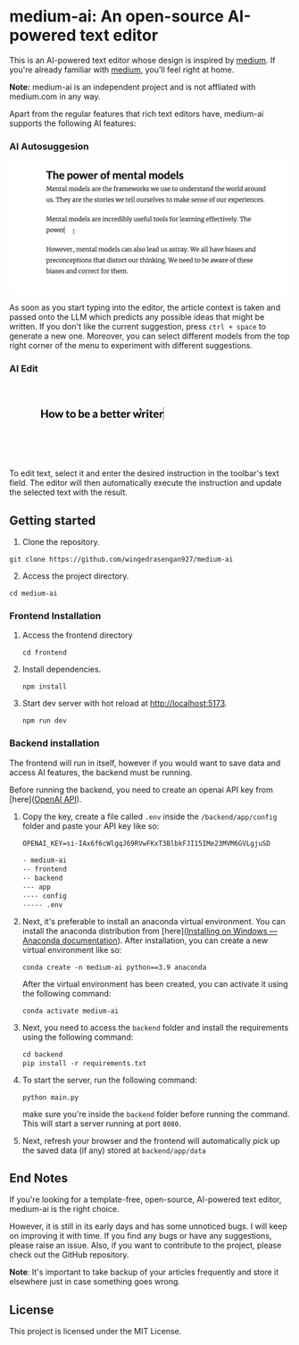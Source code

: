 # medium-ai: An open-source AI-powered text editor

This is an AI-powered text editor whose design is inspired by [medium](https://medium.com). If you're already familiar with [medium](https://medium.com), you'll feel right at home.

**Note:** medium-ai is an independent project and is not affliated with medium.com in any way. 

Apart from the regular features that rich text editors have, medium-ai supports the following AI features:

### AI Autosuggesion

![AI Autosuggestion GIF](/assets/images/ai_autosuggestion_compressed.gif)

As soon as you start typing into the editor, the article context is taken and passed onto the LLM which predicts any possible ideas that might be written. If you don't like the current suggestion, press `ctrl + space` to generate a new one. Moreover, you can select different models from the top right corner of the menu to experiment with different suggestions.

### AI Edit

![AI Edit GIF](/assets/images/ai_edit_compressed.gif)

To edit text, select it and enter the desired instruction in the toolbar's text field. The editor will then automatically execute the instruction and update the selected text with the result.

## Getting started

1. Clone the repository.

```shell
git clone https://github.com/wingedrasengan927/medium-ai
```

2. Access the project directory.

```shell
cd medium-ai
```

### Frontend Installation

1. Access the frontend directory
   
   ```shell
   cd frontend
   ```
   
   
   

2. Install dependencies.
   
   ```shell
   npm install
   ```
   
   

3. Start dev server with hot reload at [http://localhost:5173](http://localhost:5173/).
   
   ```shell
   npm run dev
   ```

### Backend installation

The frontend will run in itself, however if you would want to save data and access AI features, the backend must be running.

Before running the backend, you need to create an openai API key from [here]([OpenAI API](https://platform.openai.com/account/api-keys)).

1. Copy the key, create a file called `.env` inside the `/backend/app/config` folder and paste your API key like so:
   
   ```shell
   OPENAI_KEY=si-IAx6f6cWlgqJ69RVwFKxT3BlbkFJI15IMe23MVM6GVLgjuSD
   ```
   
   ```
   - medium-ai
   -- frontend
   -- backend
   --- app
   ---- config
   ----- .env
   ```

2. Next, it's preferable to install an anaconda virtual environment. You can install the anaconda distribution from [here]([Installing on Windows &#8212; Anaconda documentation](https://docs.anaconda.com/free/anaconda/install/windows/)). After installation, you can create a new virtual environment like so:
   
   ```
   conda create -n medium-ai python==3.9 anaconda
   ```
   
   After the virtual environment has been created, you can activate it using the following command:
   
   ```shell
   conda activate medium-ai
   ```

3. Next, you need to access the `backend` folder and install the requirements using the following command:
   
   ```
   cd backend
   pip install -r requirements.txt
   ```

4. To start the server, run the following command:
   
   ```
   python main.py
   ```
   
   make sure you're inside the `backend` folder before running the command. This will start a server running at port `8080`.

5. Next, refresh your browser and the frontend will automatically pick up the saved data (if any) stored at `backend/app/data`
   
   

## End Notes

If you're looking for a template-free, open-source, AI-powered text editor, medium-ai is the right choice.

However, it is still in its early days and has some unnoticed bugs. I will keep on improving it with time. If you find any bugs or have any suggestions, please raise an issue. Also, if you want to contribute to the project, please check out the GitHub repository.

**Note**: It's important to take backup of your articles frequently and store it elsewhere just in case something goes wrong.

## License

This project is licensed under the MIT License.
